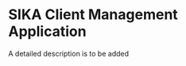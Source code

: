 **SIKA Client Management Application**
======================================
A detailed description is to be added

